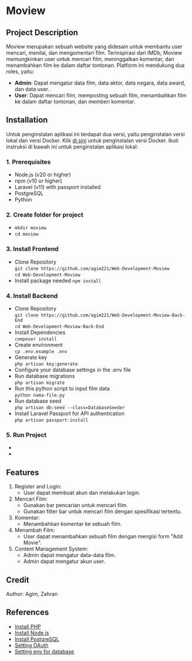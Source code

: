 # Moview

## Project Description

Moview merupakan sebuah website yang didesain untuk membantu user mencari, menilai, dan mengomentari film. Terinspirasi dari IMDb, Moview memungkinkan user untuk mencari film, meninggalkan komentar, dan menambahkan film ke dalam daftar tontonan. Platform ini mendukung dua roles, yaitu:

- **Admin**: Dapat mengatur data film, data aktor, data negara, data award, dan data user.
- **User**: Dapat mencari film, memposting sebuah film, menambahkan film ke dalam daftar tontonan, dan memberi komentar.

## Installation

Untuk penginstalan aplikasi ini terdapat dua versi, yaitu penginstalan versi lokal dan versi Docker. Klik [di sini](https://github.com/agim221/Web-Development-Moview/tree/docker) untuk penginstalan versi Docker. Ikuti instruksi di bawah ini untuk penginstalan aplikasi lokal:

### 1. Prerequisites

- Node.js (v20 or higher)
- npm (v10 or higher)
- Laravel (v11) with passport installed
- PostgreSQL
- Python

### 2. Create folder for project

- `mkdir moview` <br>
- `cd moview`

### 3. Install Frontend

- Clone Repository <br>
  `git clone https://github.com/agim221/Web-Development-Moview` <br>
  `cd Web-Development-Moview`
- Install package needed
  `npm install`

### 4. Install Backend

- Clone Repository <br>
  `git clone https://github.com/agim221/Web-Development-Moview-Back-End` <br>
  `cd Web-Development-Moview-Back-End`
- Install Dependencies <br>
  `composer install`
- Create environment <br>
  `cp .env.example .env`
- Generate key <br>
  `php artisan key:generate`
- Configure your database settings in the .env file
- Run database migrations <br>
  `php artisan migrate`
- Run this python script to input film data <br>
  `python nama-file.py`
- Run database seed <br>
  `php artisan db:seed --class=DatabaseSeeder`
- Install Laravel Passport for API authentication <br>
  `php artisan passport:install`

### 5. Run Project

-
-

## Features

1. Register and Login:
   - User dapat membuat akun dan melakukan login.
2. Mencari Film:
   - Gunakan bar pencarian untuk mencari film.
   - Gunakan filter bar untuk mencari film dengan spesifikasi tertentu.
3. Komentar:
   - Menambahkan komentar ke sebuah film.
4. Menambah Film:
   - User dapat menambahkan sebuah film dengan mengisi form "Add Movie".
5. Content Management System:
   - Admin dapat mengatur data-data film.
   - Admin dapat mengatur akun user.

## Credit

Author: Agim, Zahran

## References

- [Install PHP](https://youtu.be/n04w2SzGr_U?si=sjD0qlwKKgKink4t)
- [Install Node.js](https://youtu.be/06X51c6WHsQ?si=mkXpJFxfmcb-oBPo)
- [Install PostgreSQL](https://youtu.be/uN0AfifH1TA?si=EcvAHVogRiIm3UnZ)
- [Setting OAuth](https://youtu.be/r8sVXy7lSTM?si=DGc_rI0c2GrWHTHD)
- [Setting env for database](https://medium.com/@erlandmuchasaj/laravel-env-5fe7f88bd256)
